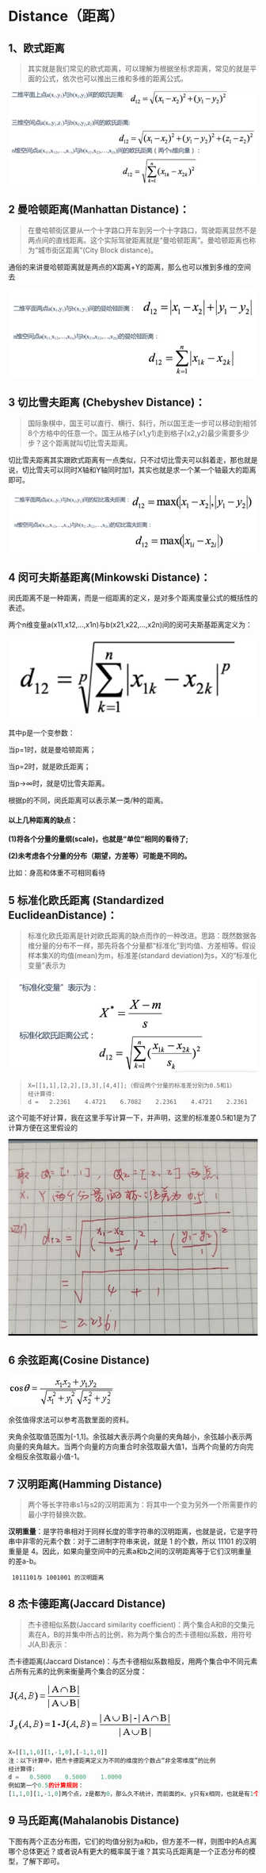 # Distance（距离）

## 1、欧式距离

> 其实就是我们常见的欧式距离，可以理解为根据坐标求距离，常见的就是平面的公式，依次也可以推出三维和多维的距离公式。

![1633227396557](../assets/os_1.png)



## 2 **曼哈顿距离(Manhattan Distance)：**

> 在曼哈顿街区要从一个十字路口开车到另一个十字路口，驾驶距离显然不是两点间的直线距离。这个实际驾驶距离就是“曼哈顿距离”。曼哈顿距离也称为“城市街区距离”(City Block distance)。

通俗的来讲曼哈顿距离就是两点的X距离+Y的距离，那么也可以推到多维的空间去

![1633227396557](../assets/os_2.png)

## 3 切比雪夫距离 (Chebyshev Distance)：

> 国际象棋中，国王可以直行、横行、斜行，所以国王走一步可以移动到相邻8个方格中的任意一个。国王从格子(x1,y1)走到格子(x2,y2)最少需要多少步？这个距离就叫切比雪夫距离。

切比雪夫距离其实跟欧式距离有一点类似，只不过切比雪夫可以斜着走，那也就是说，切比雪夫可以同时X轴和Y轴同时加1，其实也就是求一个某一个轴最大的距离即可。

![1633227396557](../assets/os_3.png)

## 4 闵可夫斯基距离(Minkowski Distance)：

闵氏距离不是一种距离，而是一组距离的定义，是对多个距离度量公式的概括性的表述。

两个n维变量a(x11,x12,…,x1n)与b(x21,x22,…,x2n)间的闵可夫斯基距离定义为：

![1633227396557](../assets/os_4.png)

其中p是一个变参数：

当p=1时，就是曼哈顿距离；

当p=2时，就是欧氏距离；

当p→∞时，就是切比雪夫距离。

根据p的不同，闵氏距离可以表示某一类/种的距离。

#### 以上几种距离的缺点：

**(1)将各个分量的量纲(scale)，也就是“单位”相同的看待了;**

 **(2)未考虑各个分量的分布（期望，方差等）可能是不同的。**

比如：身高和体重不可相同看待

## 5 标准化欧氏距离 (Standardized EuclideanDistance)：

> 标准化欧氏距离是针对欧氏距离的缺点而作的一种改进。思路：既然数据各维分量的分布不一样，那先将各个分量都“标准化”到均值、方差相等。假设样本集X的均值(mean)为m，标准差(standard deviation)为s，X的“标准化变量”表示为

![1633227396557](../assets/os_5.png)

> ```
> X=[[1,1],[2,2],[3,3],[4,4]];（假设两个分量的标准差分别为0.5和1）
> 经计算得:
> d =   2.2361    4.4721    6.7082    2.2361    4.4721    2.2361
> ```

这个可能不好计算，我在这里手写计算一下，并声明，这里的标准差0.5和1是为了计算方便在这里假设的

![1633227396557](../assets/os_6.jpg)

## 6 余弦距离(Cosine Distance)

![1633227396557](../assets/os_7.png)

余弦值得求法可以参考高数里面的资料。

夹角余弦取值范围为[-1,1]。余弦越大表示两个向量的夹角越小，余弦越小表示两向量的夹角越大。当两个向量的方向重合时余弦取最大值1，当两个向量的方向完全相反余弦取最小值-1。

## 7 汉明距离(Hamming Distance)

> 两个等长字符串s1与s2的汉明距离为：将其中一个变为另外一个所需要作的最小字符替换次数。

**汉明重量**：是字符串相对于同样长度的零字符串的汉明距离，也就是说，它是字符串中非零的元素个数：对于二进制字符串来说，就是 1 的个数，所以 11101 的汉明重量是 4。因此，如果向量空间中的元素a和b之间的汉明距离等于它们汉明重量的差a-b。

```
 1011101与 1001001 的汉明距离　
```

## **8 杰卡德距离(Jaccard Distance)**

>  杰卡德相似系数(Jaccard similarity coefficient)：两个集合A和B的交集元素在A，B的并集中所占的比例，称为两个集合的杰卡德相似系数，用符号J(A,B)表示：

杰卡德距离(Jaccard Distance)：与杰卡德相似系数相反，用两个集合中不同元素占所有元素的比例来衡量两个集合的区分度：

![1633227396557](../assets/os_8.png)

```python
X=[[1,1,0][1,-1,0],[-1,1,0]]
注：以下计算中，把杰卡德距离定义为不同的维度的个数占“非全零维度”的比例
经计算得:
d =   0.5000    0.5000    1.0000
例如第一个0.5的计算规则：
[1,1,0][1,-1,0]两个点，z是都为0，那么久不统计，而前面的x、y只有x相同，也就是有1个有不相同，也就是1/2 = 0.5

```

## 9 马氏距离(Mahalanobis Distance)

下图有两个正态分布图，它们的均值分别为a和b，但方差不一样，则图中的A点离哪个总体更近？或者说A有更大的概率属于谁？其实马氏距离是一个正态分布的模型，了解下即可。
